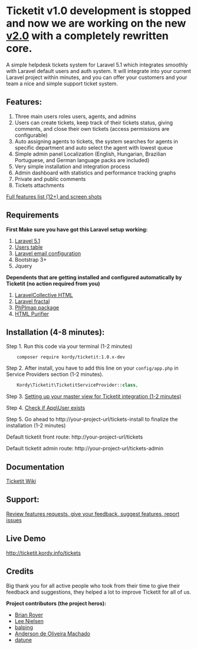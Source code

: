 # Ticketit  v1.0 development is stopped and now we are working on the new [v2.0](https://github.com/thekordy/ticketit/tree/2.0) with a completely rewritten core.

A simple helpdesk tickets system for Laravel 5.1 which integrates smoothly with Laravel default users and auth system. 
It will integrate into your current Laravel project within minutes, and you can offer your customers and your team a nice and simple support ticket system. 

## Features:
1. Three main users roles users, agents, and admins
2. Users can create tickets, keep track of their tickets status, giving comments, and close their own tickets (access permissions are configurable)
3. Auto assigning agents to tickets, the system searches for agents in specific department and auto select the agent with lowest queue
4. Simple admin panel 
Localization (English, Hungarian, Brazilian Portuguese, and German language packs are included)
6. Very simple installation and integration process
7. Admin dashboard with statistics and performance tracking graphs
8. Private and public comments
9. Tickets attachments

[Full features list (12+) and screen shots](https://github.com/thekordy/ticketit/wiki/v1.0-Features)

## Requirements
**First Make sure you have got this Laravel setup working:**

1. [Laravel 5.1](http://laravel.com/docs/5.1#installation)
2. [Users table](http://laravel.com/docs/5.1/authentication)
3. [Laravel email configuration](http://laravel.com/docs/5.1/mail#sending-mail)
4. Bootstrap 3+
5. Jquery

**Dependents that are getting installed and configured automatically by Ticketit (no action required from you)**

1. [LaravelCollective HTML](https://github.com/laravelcollective/html)
2. [Laravel fractal](https://github.com/spatie/laravel-fractal)
3. [PhPImap package](https://github.com/barbushin/php-imap)
4. [HTML Purifier](https://github.com/mewebstudio/Purifier)

## Installation (4-8 minutes):

Step 1. Run this code via your terminal (1-2 minutes)
```shell
	composer require kordy/ticketit:1.0.x-dev
```

Step 2. After install, you have to add this line on your `config/app.php` in Service Providers section (1-2 minutes).
```php
	Kordy\Ticketit\TicketitServiceProvider::class,
```

Step 3. [Setting up your master view for Ticketit integration (1-2 minutes)](https://github.com/thekordy/ticketit/wiki/Integrating-Ticketit-views-with-your-project-template)

Step 4. [Check if App\User exists](https://github.com/thekordy/ticketit/wiki/Make-sure-that-App%5CUser-exists)

Step 5. Go ahead to http://your-project-url/tickets-install to finalize the installation (1-2 minutes)

Default ticketit front route: http://your-project-url/tickets

Default ticketit admin route: http://your-project-url/tickets-admin

## Documentation
[Ticketit Wiki](https://github.com/thekordy/ticketit/wiki)

## Support:
[Review features requests, give your feedback, suggest features, report issues](https://github.com/thekordy/ticketit/issues)

## Live Demo
http://ticketit.kordy.info/tickets

## Credits
Big thank you for all active people who took from their time to give their feedback and suggestions, they helped a lot to improve Ticketit for all of us.

**Project contributors (the project heros):**
* [Brian Royer](https://github.com/FusionDesign)
* [Lee Nielsen](https://github.com/fishmad)
* [balping](https://github.com/balping)
* [Anderson de Oliveira Machado](https://github.com/andersondeoliveiramachado)
* [datune](https://github.com/datune)
